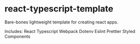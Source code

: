 # react-typescript-template

Bare-bones lightweight template for creating react apps.

Includes:
React
Typescript
Webpack
Dotenv
Eslint
Prettier
Styled Components
